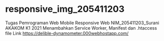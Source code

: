 # responsive_img_205411203
Tugas Pemrograman Web Mobile Responsive Web NIM_205411203_Surani AKAKOM K1 2021
Menambahkan Service Worker, Manifest dan .htaccess file
Link https://delible-dynamometer.000webhostapp.com/
